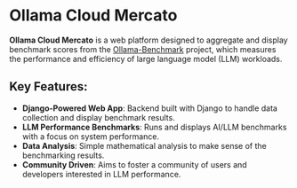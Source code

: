 # Ollama Cloud Mercato

**Ollama Cloud Mercato** is a web platform designed to aggregate and display benchmark scores from the [Ollama-Benchmark](https://github.com/cloudmercato/ollama-benchmark) project, which measures the performance and efficiency of large language model (LLM) workloads.

## Key Features:
- **Django-Powered Web App**: Backend built with Django to handle data collection and display benchmark results.
- **LLM Performance Benchmarks**: Runs and displays AI/LLM benchmarks with a focus on system performance.
- **Data Analysis**: Simple mathematical analysis to make sense of the benchmarking results.
- **Community Driven**: Aims to foster a community of users and developers interested in LLM performance.

